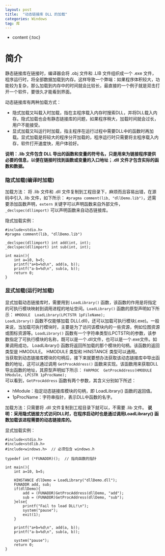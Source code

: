 ```yaml
---
layout: post
title:  "动态链接库 DLL 的加载"
categories: Windows
tag: 库 
---
```


* content
{:toc}


# 简介
静态链接库在链接时，编译器会将 .obj 文件和 .LIB 文件组织成一个 .exe 文件，程序运行时，将全部数据加载到内存。这样导致一个弊端：如果程序体积较大，功能较为复杂，那么加载到内存中的时间就会比较长，最直接的一个例子就是双击打开一个软件，要很久才能看到界面。

动态链接库有两种加载方式：

- 隐式加载又叫载入时加载，指在主程序载入内存时搜索DLL，并将DLL载入内存。隐式加载也会有静态链接库的问题，如果程序稍大，加载时间就会过长，用户不能接受。
- 显式加载又叫运行时加载，指主程序在运行过程中需要DLL中的函数时再加载。显式加载是将较大的程序分开加载的，程序运行时只需要将主程序载入内存，软件打开速度快，用户体验好。
  
**说明：.lib 文件包含 DLL 导出的函数和变量的符号名，只是用来为链接程序提供必要的信息，以便在链接时找到函数或变量的入口地址；.dll 文件才包含实际的函数和数据。**  
### 隐式加载(编译时加载)
加载方法：
将 .lib 文件和 .dll 文件复制到工程目录下，麻烦而且容易出错，在源码中引入 .lib 文件，如下所示：
`#pragma comment(lib, "dllDemo.lib")`，还需要添加函数声明，`extern` 关键字可以声明函数来自外部文件，`_declspec(dllimport)` 可以声明函数来自动态链接库。

隐式加载实例：

    #include<stdio.h>
    #pragma comment(lib, "dllDemo.lib")
    
    _declspec(dllimport) int add(int, int);
    _declspec(dllimport) int sub(int, int);
    
    int main(){
        int a=10, b=5;
        printf("a+b=%d\n", add(a, b));
        printf("a-b=%d\n", sub(a, b));
        return 0;
    }
### 显式加载(运行时加载)
显式加载动态链接库时，需要用到 `LoadLibrary()` 函数，该函数的作用是将指定的可执行模块映射到调用进程的地址空间。`LoadLibrary()` 函数的原型声明如下所示：
`HMODULE  LoadLibrary(LPCTSTR 1pFileName);`  
`LoadLibrary()` 函数不仅能够加载 DLL(.dll)，还可以加载可执行模块(.exe)。一般来说，当加载可执行模块时，主要是为了访问该模块内的一些资源，例如位图资源或图标资源等。`LoadLibrary()` 函数有一个字符串类型(LPCTSTR)的参数，该参数指定了可执行模块的名称，既可以是一个.dll文件，也可以是一个.exe文件。如果调用成功， LoadLibrary() 函数将返回所加载的那个模块的句柄。该函数的返回类型是 HMODULE。 HMODULE 类型和 HINSTANCE 类型可以通用。  
当获取到动态链接库模块的句柄后，接下来就要想办法获取该动态链接库中导出函数的地址，这可以通过调用 `GetProcAddress()` 函数来实现。该函数用来获取DLL导出函数的地址，其原型声明如下所示：
`FARPROC  GetProcAddress(HMODULE hModule, LPCSTR 1pProcName);`  
可以看到，`GetProcAddress` 函数有两个参数，其含义分别如下所述：

- hModule：指定动态链接库模块的句柄，即 LoadLibrary() 函数的返回值。
- 1pProcName：字符串指针，表示DLL中函数的名字。

加载方法：只需要将 .dll 文件复制到工程目录下就可以，不需要 .lib 文件。
**说明：采用隐式链接方式访问DLL时，在程序启动时也是通过调用LoadLibrary() 函数加载该进程需要的动态链接库的。**

显式加载实例：

    #include<stdio.h>
    #include<stdlib.h>
    #include<windows.h>  // 必须包含 windows.h
    
    typedef int (*FUNADDR)();  // 指向函数的指针
    
    int main(){
        int a=10, b=5;
       
        HINSTANCE dllDemo = LoadLibrary("dllDemo.dll");
        FUNADDR add, sub;
        if(dllDemo){
            add = (FUNADDR)GetProcAddress(dllDemo, "add");
            sub = (FUNADDR)GetProcAddress(dllDemo, "sub");
        }else{
            printf("Fail to load DLL!\n");
            system("pause");
            exit(1);
        }
    
        printf("a+b=%d\n", add(a, b));
        printf("a-b=%d\n", sub(a, b));
    
        system("pause");
        return 0;
    }

